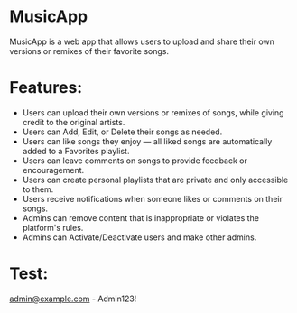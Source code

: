 # MusicApp
MusicApp is a web app that allows users to upload and share their own versions or remixes of their favorite songs.

# Features:
- Users can upload their own versions or remixes of songs, while giving credit to the original artists.
- Users can Add, Edit, or Delete their songs as needed.
- Users can like songs they enjoy — all liked songs are automatically added to a Favorites playlist.
- Users can leave comments on songs to provide feedback or encouragement.
- Users can create personal playlists that are private and only accessible to them.
- Users receive notifications when someone likes or comments on their songs.
- Admins can remove content that is inappropriate or violates the platform's rules.
- Admins can Activate/Deactivate users and make other admins.

# Test:
admin@example.com - Admin123!
